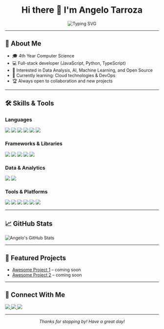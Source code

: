 <!-- Profile Header -->
<h1 align="center">Hi there 👋 I'm Angelo Tarroza</h1>
<p align="center">
   <img src="https://readme-typing-svg.demolab.com?font=Fira+Code&size=24&pause=1000&color=1A1A1A&center=true&vCenter=true&width=435&lines=Passionate+Developer;AI+%7C+ML+%7C+Data+Analysis+Enthusiast;Open+Source+Contributor" alt="Typing SVG" />
</p>

---

## 🚀 About Me
- 🎓 4th Year Computer Science
- 💻 Full-stack developer (JavaScript, Python, TypeScript)
- 🔗 Interested in Data Analysis, AI, Machine Learning, and Open Source
- 🌱 Currently learning: Cloud technologies & DevOps
- 🏆 Always open to collaboration and new projects

---

## 🛠️ Skills & Tools

### Languages
<p>
  <img src="https://img.shields.io/badge/-JavaScript-F7DF1E?logo=javascript&logoColor=black&style=flat-square" />
  <img src="https://img.shields.io/badge/-Python-3776AB?logo=python&logoColor=white&style=flat-square" />
  <img src="https://img.shields.io/badge/-C++-00599C?logo=c%2B%2B&logoColor=white&style=flat-square" />
  <img src="https://img.shields.io/badge/-TypeScript-3178C6?logo=typescript&logoColor=white&style=flat-square" />
  <img src="https://img.shields.io/badge/-Java-007396?logo=java&logoColor=white&style=flat-square" />
  <img src="https://img.shields.io/badge/-SQL-4479A1?logo=mysql&logoColor=white&style=flat-square" />
</p>

### Frameworks & Libraries
<p>
  <img src="https://img.shields.io/badge/-React-61DAFB?logo=react&logoColor=black&style=flat-square" />
  <img src="https://img.shields.io/badge/-Vue.js-4FC08D?logo=vue.js&logoColor=white&style=flat-square" />
  <img src="https://img.shields.io/badge/-Node.js-339933?logo=nodedotjs&logoColor=white&style=flat-square" />
  <img src="https://img.shields.io/badge/-Express-000000?logo=express&logoColor=white&style=flat-square" />
  <img src="https://img.shields.io/badge/-Django-092E20?logo=django&logoColor=white&style=flat-square" />
</p>

### Data & Analytics
<p>
  <img src="https://img.shields.io/badge/-Excel-217346?logo=microsoft-excel&logoColor=white&style=flat-square" />
  <img src="https://img.shields.io/badge/-Power%20BI-F2C811?logo=powerbi&logoColor=black&style=flat-square" />
</p>

### Tools & Platforms
<p>
  <img src="https://img.shields.io/badge/-Git-F05032?logo=git&logoColor=white&style=flat-square" />
  <img src="https://img.shields.io/badge/-Docker-2496ED?logo=docker&logoColor=white&style=flat-square" />
  <img src="https://img.shields.io/badge/-VS%20Code-007ACC?logo=visualstudiocode&logoColor=white&style=flat-square" />
  <img src="https://img.shields.io/badge/-AWS-232F3E?logo=amazonaws&logoColor=white&style=flat-square" />
  <img src="https://img.shields.io/badge/-Azure-0078D4?logo=microsoftazure&logoColor=white&style=flat-square" />
  <img src="https://img.shields.io/badge/-Windsurf-00BFFF?logo=sports&logoColor=white&style=flat-square" /> <!-- Custom badge for windsurfing -->
</p>

---

## 📈 GitHub Stats
![Angelo's GitHub Stats](https://github-readme-stats.vercel.app/api?username=CS-AngeloTarroza&show_icons=true&hide_title=true&count_private=true&theme=github_dark)

---

## 📂 Featured Projects
- [Awesome Project 1](https://github.com/CS-AngeloTarroza/awesome-project-1) – coming soon
- [Awesome Project 2](https://github.com/CS-AngeloTarroza/awesome-project-2) – coming soon

---

## 🤝 Connect With Me
<p>
  <a href="mailto:angelotarroza15@gmail.com">
    <img src="https://img.shields.io/badge/Email-D14836?style=flat-square&logo=gmail&logoColor=white"/>
  </a>
  <a href="https://www.linkedin.com/in/your-linkedin">
    <img src="https://img.shields.io/badge/LinkedIn-0A66C2?style=flat-square&logo=linkedin&logoColor=white"/>
  </a>
  <a href="https://twitter.com/your-twitter">
    <img src="https://img.shields.io/badge/Twitter-1DA1F2?style=flat-square&logo=twitter&logoColor=white"/>
  </a>
</p>

---

<p align="center"><i>Thanks for stopping by! Have a great day!</i></p>
